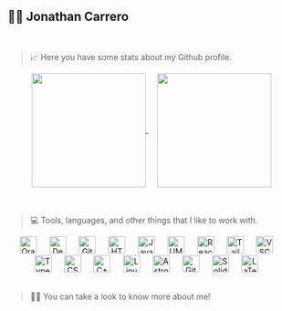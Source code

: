 ## 🏄‍♂️ Jonathan Carrero
<br />


> 📈 Here you have some stats about my Github profile.
> 
<div align="center">
  <a href="https://github.com/Joncarre?tab=repositories">
    <picture>
      <source
        srcset="https://github-readme-stats.vercel.app/api?username=joncarre&show_icons=true&theme=noctis_minimus"
        media="(prefers-color-scheme: dark)"
      />
      <source
        srcset="https://github-readme-stats.vercel.app/api?username=joncarre&show_icons=true&theme=vue"
        media="(prefers-color-scheme: light), (prefers-color-scheme: no-preference)"
      />
        <img height=200 align="center" src="https://github-readme-stats.vercel.app/api?username=joncarre&show_icons=true" />
    </picture>
  </a>
  &nbsp;&nbsp;&nbsp;
  <a href="https://github.com/Joncarre?tab=repositories">
    <picture>
      <source
        srcset="https://github-readme-stats.vercel.app/api/top-langs/?username=joncarre&layout=compact&show_icons=true&theme=noctis_minimus"
        media="(prefers-color-scheme: dark)"
      />
      <source
        srcset="https://github-readme-stats.vercel.app/api/top-langs/?username=joncarre&layout=compact&show_icons=true&theme=vue"
        media="(prefers-color-scheme: light), (prefers-color-scheme: no-preference)"
      />
        <img height=200 align="center" src="https://github-readme-stats.vercel.app/api/top-langs/?username=joncarre&layout=compact" />
    </picture>
  </a>
</div>
<br />
<br />

> 💻 Tools, languages, and other things that I like to work with.
>
<div align="center">
<img alt="Oracle" width="30px" style="padding-right:10px;" src="https://cdn.jsdelivr.net/gh/devicons/devicon@latest/icons/oracle/oracle-original.svg" />&nbsp;&nbsp;
<img alt="Debian " width="30px" style="padding-right:10px;" src="https://cdn.jsdelivr.net/gh/devicons/devicon@latest/icons/debian/debian-original.svg" />&nbsp;&nbsp;
<img alt="Git" width="30px" style="padding-right:10px;" src="https://cdn.jsdelivr.net/gh/devicons/devicon/icons/git/git-original.svg" />&nbsp;&nbsp;
<img alt="HTML" width="30px" style="padding-right:10px;" src="https://cdn.jsdelivr.net/gh/devicons/devicon/icons/html5/html5-plain.svg" />&nbsp;&nbsp;
<img alt="JavaScript" width="30px" style="padding-right:10px;" src="https://cdn.jsdelivr.net/gh/devicons/devicon/icons/javascript/javascript-plain.svg" />&nbsp;&nbsp;
<img alt="UML" width="30px" style="padding-right:10px;" src="https://cdn.jsdelivr.net/gh/devicons/devicon@latest/icons/unifiedmodelinglanguage/unifiedmodelinglanguage-original.svg" />&nbsp;&nbsp;
<img alt="React" width="30px" style="padding-right:10px;" src="https://cdn.jsdelivr.net/gh/devicons/devicon/icons/react/react-original.svg" />&nbsp;&nbsp;
<img alt="Tailwind" width="30px" style="padding-right:10px;" src="https://cdn.jsdelivr.net/gh/devicons/devicon@latest/icons/tailwindcss/tailwindcss-original.svg" />&nbsp;&nbsp;
<img alt="VSCode" width="30px" style="padding-right:10px;" src="https://cdn.jsdelivr.net/gh/devicons/devicon@latest/icons/vscode/vscode-original.svg" />&nbsp;&nbsp;
<img alt="TypeScript" width="30px" style="padding-right:10px;" src="https://cdn.jsdelivr.net/gh/devicons/devicon/icons/typescript/typescript-plain.svg" />&nbsp;&nbsp;
<img alt="CSS" width="30px" style="padding-right:10px;" src="https://cdn.jsdelivr.net/gh/devicons/devicon/icons/css3/css3-plain.svg" />&nbsp;&nbsp;
<img alt="C++" width="30px" style="padding-right:10px;" src="https://cdn.jsdelivr.net/gh/devicons/devicon@latest/icons/cplusplus/cplusplus-plain.svg" />&nbsp;&nbsp;
<img alt="Linux" width="30px" style="padding-right:10px;" src="https://cdn.jsdelivr.net/gh/devicons/devicon/icons/linux/linux-original.svg" />&nbsp;&nbsp;
<img alt="Astro" width="30px" style="padding-right:10px;" src="https://cdn.jsdelivr.net/gh/devicons/devicon@latest/icons/astro/astro-original.svg"/>&nbsp;&nbsp;
<img alt="GitHub" width="30px" style="padding-right:10px;" src="https://cdn.jsdelivr.net/gh/devicons/devicon/icons/github/github-original.svg" />&nbsp;&nbsp;
<img alt="Solidity" width="30px" style="padding-right:10px;" src="https://cdn.jsdelivr.net/gh/devicons/devicon@latest/icons/solidity/solidity-original.svg" />&nbsp;&nbsp;
<img alt="LaTeX" width="30px" style="padding-right:10px;" src="https://cdn.jsdelivr.net/gh/devicons/devicon@latest/icons/latex/latex-original.svg" />&nbsp;&nbsp;
  </div>
<br />

> 🧑‍💼 You can take a look to know more about me!
> 
